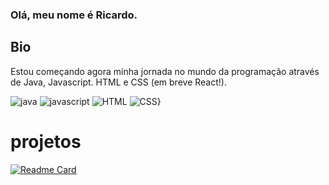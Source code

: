 ### Olá, meu nome é Ricardo.

## Bio

Estou começando agora minha jornada no mundo da programação através de Java, Javascript. HTML e CSS (em breve React!). 

![java](https://img.shields.io/badge/Java-ED8B00?style=for-the-badge&logo=java&logoColor=white)
![javascript](https://img.shields.io/badge/JavaScript-323330?style=for-the-badge&logo=javascript&logoColor=F7DF1E)
![HTML](https://img.shields.io/badge/HTML5-E34F26?style=for-the-badge&logo=html5&logoColor=white)
![CSS}](https://img.shields.io/badge/CSS3-1572B6?style=for-the-badge&logo=css3&logoColor=white)

# projetos

[![Readme Card](https://github-readme-stats.vercel.app/api/pin/?username=ricardocunha42&repo=devweek.github.io)](https://github.com/anuraghazra/github-readme-stats)
